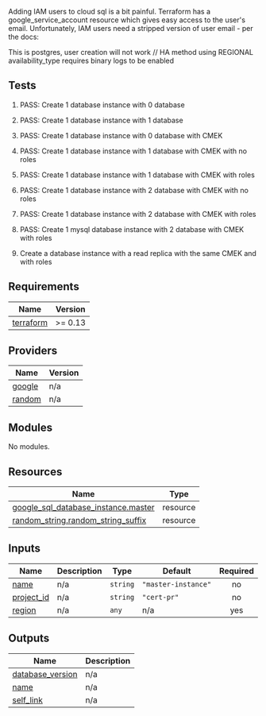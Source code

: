 Adding IAM users to cloud sql is a bit painful. Terraform has a google_service_account resource which gives easy access to the user's email. Unfortunately, IAM users need a stripped version of user email - per the docs:

This is postgres, user creation will not work 
// HA method using REGIONAL availability_type requires binary logs to be enabled



## Tests

1. PASS: Create 1 database instance with 0 database
1. PASS: Create 1 database instance with 1 database
1. PASS: Create 1 database instance with 0 database with CMEK

1. PASS: Create 1 database instance with 1 database with CMEK with no roles
1. PASS: Create 1 database instance with 1 database with CMEK with roles

1. PASS: Create 1 database instance with 2 database with CMEK with no roles
1. PASS: Create 1 database instance with 2 database with CMEK with roles

1. PASS: Create 1 mysql database instance with 2 database with CMEK with roles
1. Create a database instance with a read replica with the same CMEK and with roles

<!-- BEGIN_TF_DOCS -->
## Requirements

| Name | Version |
|------|---------|
| <a name="requirement_terraform"></a> [terraform](#requirement\_terraform) | >= 0.13 |

## Providers

| Name | Version |
|------|---------|
| <a name="provider_google"></a> [google](#provider\_google) | n/a |
| <a name="provider_random"></a> [random](#provider\_random) | n/a |

## Modules

No modules.

## Resources

| Name | Type |
|------|------|
| [google_sql_database_instance.master](https://registry.terraform.io/providers/hashicorp/google/latest/docs/resources/sql_database_instance) | resource |
| [random_string.random_string_suffix](https://registry.terraform.io/providers/hashicorp/random/latest/docs/resources/string) | resource |

## Inputs

| Name | Description | Type | Default | Required |
|------|-------------|------|---------|:--------:|
| <a name="input_name"></a> [name](#input\_name) | n/a | `string` | `"master-instance"` | no |
| <a name="input_project_id"></a> [project\_id](#input\_project\_id) | n/a | `string` | `"cert-pr"` | no |
| <a name="input_region"></a> [region](#input\_region) | n/a | `any` | n/a | yes |

## Outputs

| Name | Description |
|------|-------------|
| <a name="output_database_version"></a> [database\_version](#output\_database\_version) | n/a |
| <a name="output_name"></a> [name](#output\_name) | n/a |
| <a name="output_self_link"></a> [self\_link](#output\_self\_link) | n/a |
<!-- END_TF_DOCS -->